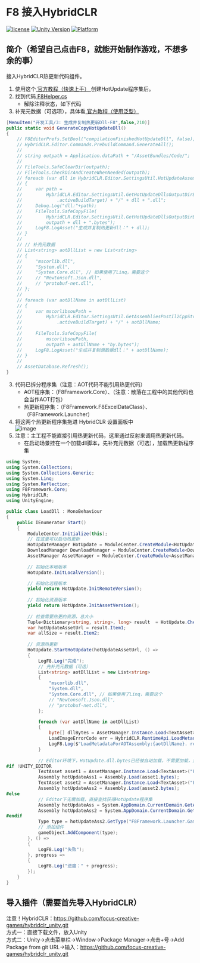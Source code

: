# F8 接入HybridCLR

[![license](http://img.shields.io/badge/license-MIT-green.svg)](https://opensource.org/licenses/MIT)
[![Unity Version](https://img.shields.io/badge/unity-2021.3.15f1-blue)](https://unity.com)
[![Platform](https://img.shields.io/badge/platform-Win%20%7C%20Android%20%7C%20iOS%20%7C%20Mac%20%7C%20Linux%20%7C%20WebGL-orange)]()

## 简介（希望自己点击F8，就能开始制作游戏，不想多余的事）
接入HybridCLR热更新代码组件。
1. 使用这个[ 官方教程（快速上手） ](https://hybridclr.doc.code-philosophy.com/docs/beginner/quickstart)创建HotUpdate程序集后。
2. 找到代码[ F8Helper.cs ](https://github.com/TippingGame/F8Framework/blob/main/Editor/F8Helper/F8Helper.cs)
   * 解除注释状态，如下代码
3. 补充元数据（可选项），具体看[ 官方教程（使用泛型） ](https://hybridclr.doc.code-philosophy.com/docs/beginner/generic)
```C#
[MenuItem("开发工具/3: 生成并复制热更新Dll-F8",false,210)]
public static void GenerateCopyHotUpdateDll()
{
    // F8EditorPrefs.SetBool("compilationFinishedHotUpdateDll", false);
    // HybridCLR.Editor.Commands.PrebuildCommand.GenerateAll();
    //
    // string outpath = Application.dataPath + "/AssetBundles/Code/";
    //
    // FileTools.SafeClearDir(outpath);
    // FileTools.CheckDirAndCreateWhenNeeded(outpath);
    // foreach (var dll in HybridCLR.Editor.SettingsUtil.HotUpdateAssemblyNamesExcludePreserved) // 获取HybridCLR设置面板的dll名称
    // {
    //     var path =
    //         HybridCLR.Editor.SettingsUtil.GetHotUpdateDllsOutputDirByTarget(EditorUserBuildSettings
    //             .activeBuildTarget) + "/" + dll + ".dll";
    //     Debug.Log("dll:"+path);
    //     FileTools.SafeCopyFile(
    //         HybridCLR.Editor.SettingsUtil.GetHotUpdateDllsOutputDirByTarget(EditorUserBuildSettings.activeBuildTarget) + "/" + dll + ".dll",
    //         outpath + dll + ".bytes");
    //     LogF8.LogAsset("生成并复制热更新dll：" + dll);
    // }
    //
    // // 补充元数据
    // List<string> aotDllList = new List<string>
    // {
    //     "mscorlib.dll",
    //     "System.dll",
    //     "System.Core.dll", // 如果使用了Linq，需要这个
    //     // "Newtonsoft.Json.dll", 
    //     // "protobuf-net.dll",
    // };
    //
    // foreach (var aotDllName in aotDllList)
    // {
    //     var mscorlibsouPath =
    //         HybridCLR.Editor.SettingsUtil.GetAssembliesPostIl2CppStripDir(EditorUserBuildSettings
    //             .activeBuildTarget) + "/" + aotDllName;
    //     
    //     FileTools.SafeCopyFile(
    //         mscorlibsouPath,
    //         outpath + aotDllName + "by.bytes");
    //     LogF8.LogAsset("生成并复制源数据dll：" + aotDllName);
    // }
    //
    // AssetDatabase.Refresh();
}
```
3. 代码已拆分程序集（注意：AOT代码不能引用热更代码）
   * AOT程序集：（F8Framework.Core）、（注意：散落在工程中的其他代码也会当作AOT打包）
   * 热更新程序集：（F8Framework.F8ExcelDataClass）、（F8Framework.Launcher）
4. 将这两个热更新程序集拖进 HybridCLR 设置面板中  
   ![image](https://tippinggame-1257018413.cos.ap-guangzhou.myqcloud.com/TippingGame/HybridCLR/ui_20241128235509.png)
5. 注意：主工程不能直接引用热更新代码，这里通过反射来调用热更新代码。
   * 在启动场景挂在一个加载dll脚本，先补充元数据（可选），加载热更新程序集
```C#
using System;
using System.Collections;
using System.Collections.Generic;
using System.Linq;
using System.Reflection;
using F8Framework.Core;
using HybridCLR;
using UnityEngine;

public class LoadDll : MonoBehaviour
{
    public IEnumerator Start()
    {
        ModuleCenter.Initialize(this);
        // 在这里可以启动热更新
        HotUpdateManager HotUpdate = ModuleCenter.CreateModule<HotUpdateManager>();
        DownloadManager DownloadManager = ModuleCenter.CreateModule<DownloadManager>();
        AssetManager AssetManager = ModuleCenter.CreateModule<AssetManager>();
        
        // 初始化本地版本
        HotUpdate.InitLocalVersion();

        // 初始化远程版本
        yield return HotUpdate.InitRemoteVersion();
            
        // 初始化资源版本
        yield return HotUpdate.InitAssetVersion();
            
        // 检查需要热更的资源，总大小
        Tuple<Dictionary<string, string>, long> result  = HotUpdate.CheckHotUpdate();
        var hotUpdateAssetUrl = result.Item1;
        var allSize = result.Item2;
        
        // 资源热更新
        HotUpdate.StartHotUpdate(hotUpdateAssetUrl, () =>
        {
            LogF8.Log("完成");
            // 先补充元数据（可选）
            List<string> aotDllList = new List<string>
            {
                "mscorlib.dll",
                "System.dll",
                "System.Core.dll", // 如果使用了Linq，需要这个
                // "Newtonsoft.Json.dll", 
                // "protobuf-net.dll",
            };

            foreach (var aotDllName in aotDllList)
            {
                byte[] dllBytes = AssetManager.Instance.Load<TextAsset>(aotDllName + "by").bytes;
                LoadImageErrorCode err = HybridCLR.RuntimeApi.LoadMetadataForAOTAssembly(dllBytes, HomologousImageMode.SuperSet);
                LogF8.Log($"LoadMetadataForAOTAssembly:{aotDllName}. ret:{err}");
            }
            
            // Editor环境下，HotUpdate.dll.bytes已经被自动加载，不需要加载，重复加载反而会出问题。
#if !UNITY_EDITOR
            TextAsset asset1 = AssetManager.Instance.Load<TextAsset>("F8Framework.F8ExcelDataClass");
            Assembly hotUpdateAss1 = Assembly.Load(asset1.bytes);
            TextAsset asset2 = AssetManager.Instance.Load<TextAsset>("F8Framework.Launcher");
            Assembly hotUpdateAss2 = Assembly.Load(asset2.bytes);
#else
            // Editor下无需加载，直接查找获得HotUpdate程序集
            Assembly hotUpdateAss = System.AppDomain.CurrentDomain.GetAssemblies().First(a => a.GetName().Name == "F8Framework.F8ExcelDataClass");
            Assembly hotUpdateAss2 = System.AppDomain.CurrentDomain.GetAssemblies().First(a => a.GetName().Name == "F8Framework.Launcher");
#endif
            Type type = hotUpdateAss2.GetType("F8Framework.Launcher.GameLauncher");
            // 添加组件
            gameObject.AddComponent(type);
        }, () =>
        {
            LogF8.Log("失败");
        }, progress =>
        {
            LogF8.Log("进度：" + progress);
        });
    }
}
```
## 导入插件（需要首先导入HybridCLR）
注意！HybridCLR：https://github.com/focus-creative-games/hybridclr_unity.git  
方式一：直接下载文件，放入Unity  
方式二：Unity->点击菜单栏->Window->Package Manager->点击+号->Add Package from git URL->输入：https://github.com/focus-creative-games/hybridclr_unity.git  
